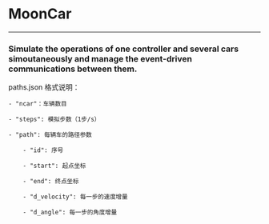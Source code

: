 # MoonCar
---
### Simulate the operations of one controller and several cars simoutaneously and manage the event-driven communications between them.


paths.json 格式说明：

    - "ncar"：车辆数目
    
    - "steps": 模拟步数（1步/s）
    
    - "path": 每辆车的路径参数
    
        - "id": 序号
        
        - "start": 起点坐标
        
        - "end": 终点坐标
        
        - "d_velocity": 每一步的速度增量
        
        - "d_angle": 每一步的角度增量
        
